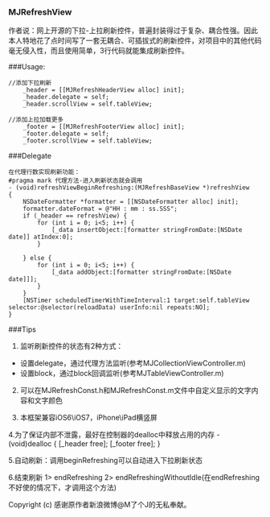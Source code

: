 ### MJRefreshView

 
 作者说：网上开源的下拉-上拉刷新控件，普遍封装得过于复杂、耦合性强。因此本人特地花了点时间写了一套无耦合、可插拔式的刷新控件，对项目中的其他代码毫无侵入性，而且使用简单，3行代码就能集成刷新控件。 

###Usage:
```  
//添加下拉刷新 
    _header = [[MJRefreshHeaderView alloc] init]; 
    _header.delegate = self; 
    _header.scrollView = self.tableView; 
     
//添加上拉加载更多 
    _footer = [[MJRefreshFooterView alloc] init]; 
    _footer.delegate = self; 
    _footer.scrollView = self.tableView; 
```  
###Delegate
```  
在代理行数实现刷新功能： 
#pragma mark 代理方法-进入刷新状态就会调用 
- (void)refreshViewBeginRefreshing:(MJRefreshBaseView *)refreshView 
{ 
    NSDateFormatter *formatter = [[NSDateFormatter alloc] init]; 
    formatter.dateFormat = @"HH : mm : ss.SSS"; 
    if (_header == refreshView) { 
        for (int i = 0; i<5; i++) { 
            [_data insertObject:[formatter stringFromDate:[NSDate date]] atIndex:0]; 
        } 
         
    } else { 
        for (int i = 0; i<5; i++) { 
            [_data addObject:[formatter stringFromDate:[NSDate date]]]; 
        } 
    } 
    [NSTimer scheduledTimerWithTimeInterval:1 target:self.tableView selector:@selector(reloadData) userInfo:nil repeats:NO]; 
}
```  

###Tips

 1. 监听刷新控件的状态有2种方式：
 * 设置delegate，通过代理方法监听(参考MJCollectionViewController.m)
 * 设置block，通过block回调监听(参考MJTableViewController.m)
 
 2. 可以在MJRefreshConst.h和MJRefreshConst.m文件中自定义显示的文字内容和文字颜色
 
 3. 本框架兼容iOS6\iOS7，iPhone\iPad横竖屏
 
 4.为了保证内部不泄露，最好在控制器的dealloc中释放占用的内存
    - (void)dealloc
    {
        [_header free];
        [_footer free];
    }
 
 5.自动刷新：调用beginRefreshing可以自动进入下拉刷新状态
 
 6.结束刷新
 1> endRefreshing
 2> endRefreshingWithoutIdle(在endRefreshing不好使的情况下，才调用这个方法)


Copyright (c)  感谢原作者新浪微博@M了个J的无私奉献。
